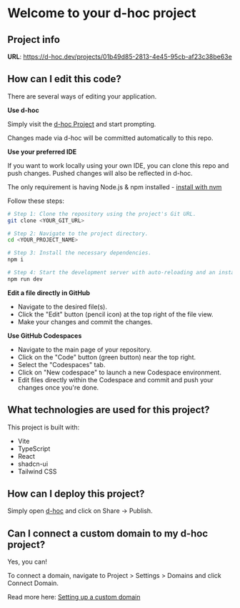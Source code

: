 # Welcome to your d-hoc project

## Project info

**URL**: https://d-hoc.dev/projects/01b49d85-2813-4e45-95cb-af23c38be63e

## How can I edit this code?

There are several ways of editing your application.

**Use d-hoc**

Simply visit the [d-hoc Project](https://d-hoc.dev/projects/01b49d85-2813-4e45-95cb-af23c38be63e) and start prompting.

Changes made via d-hoc will be committed automatically to this repo.

**Use your preferred IDE**

If you want to work locally using your own IDE, you can clone this repo and push changes. Pushed changes will also be reflected in d-hoc.

The only requirement is having Node.js & npm installed - [install with nvm](https://github.com/nvm-sh/nvm#installing-and-updating)

Follow these steps:

```sh
# Step 1: Clone the repository using the project's Git URL.
git clone <YOUR_GIT_URL>

# Step 2: Navigate to the project directory.
cd <YOUR_PROJECT_NAME>

# Step 3: Install the necessary dependencies.
npm i

# Step 4: Start the development server with auto-reloading and an instant preview.
npm run dev
```

**Edit a file directly in GitHub**

- Navigate to the desired file(s).
- Click the "Edit" button (pencil icon) at the top right of the file view.
- Make your changes and commit the changes.

**Use GitHub Codespaces**

- Navigate to the main page of your repository.
- Click on the "Code" button (green button) near the top right.
- Select the "Codespaces" tab.
- Click on "New codespace" to launch a new Codespace environment.
- Edit files directly within the Codespace and commit and push your changes once you're done.

## What technologies are used for this project?

This project is built with:

- Vite
- TypeScript
- React
- shadcn-ui
- Tailwind CSS

## How can I deploy this project?

Simply open [d-hoc](https://d-hoc.dev/projects/01b49d85-2813-4e45-95cb-af23c38be63e) and click on Share -> Publish.

## Can I connect a custom domain to my d-hoc project?

Yes, you can!

To connect a domain, navigate to Project > Settings > Domains and click Connect Domain.

Read more here: [Setting up a custom domain](https://docs.d-hoc.dev/tips-tricks/custom-domain#step-by-step-guide)
